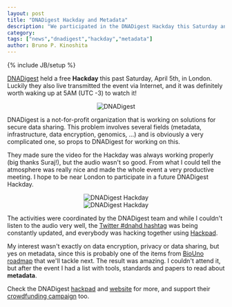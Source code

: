 ```yaml
---
layout: post
title: "DNADigest Hackday and Metadata"
description: "We participated in the DNADigest Hackday this Saturday and learned a lot of cool things about Metadata"
category: 
tags: ["news","dnadigest","hackday","metadata"]
author: Bruno P. Kinoshita
---
```

{% include JB/setup %}

[DNADigest](http://dnadigest.com) held a free **Hackday** this past Saturday, April 5th, in 
London. Luckily they also live transmitted the event via Internet, and it was definitely worth 
waking up at 5AM (UTC -3) to watch it! 

<center><img src='{{site.url}}{{ site.baseurl }}assets/posts/DNADigest.png' alt="DNADigest" /></center>

DNADigest is a not-for-profit organization that is working on solutions for secure data sharing. 
This problem involves several fields (metadata, infrastructure, data encryption, genomics, ...) 
and is obviously a very complicated one, so props to DNADigest for working on this. 

They made sure the video for the Hackday was always working properly (big thanks Suraj!), 
but the audio wasn't so good. From what I could tell the atmosphere was really nice and made 
the whole event a very productive meeting. I hope to be near London to participate in a 
future DNADigest Hackday.

<center><img src='{{site.url}}{{ site.baseurl }}assets/posts/dnahd1.jpg' alt="DNADigest Hackday" /></center>

<center><img src='{{site.url}}{{ site.baseurl }}assets/posts/dnahd2.jpg' alt="DNADigest Hackday" /></center>

The activities were coordinated by the DNADigest team and while I couldn't listen to 
the audio very well, the [Twitter #dnahd hashtag](https://twitter.com/search?q=%23dnahd&src=hash) was being 
constantly updated, and everybody was hacking together using [Hackpad](http://dnadigest.hackpad.com/).

My interest wasn't exactly on data encryption, privacy or data sharing, but yes on metadata, since this is probably one 
of the items from [BioUno roadmap](http://biouno.org) that we'll tackle next. The result was amazing. I couldn't attend it, but after the event I had a list with tools, standards and papers to read about **metadata**. 

Check the DNADigest [hackpad](http://dnadigest.hackpad.com/) and [website](http://dnadigest.com) for more, and support their [crowdfunding campaign](http://dnadigest.org/dna-digest-crowdfund/) too. 
